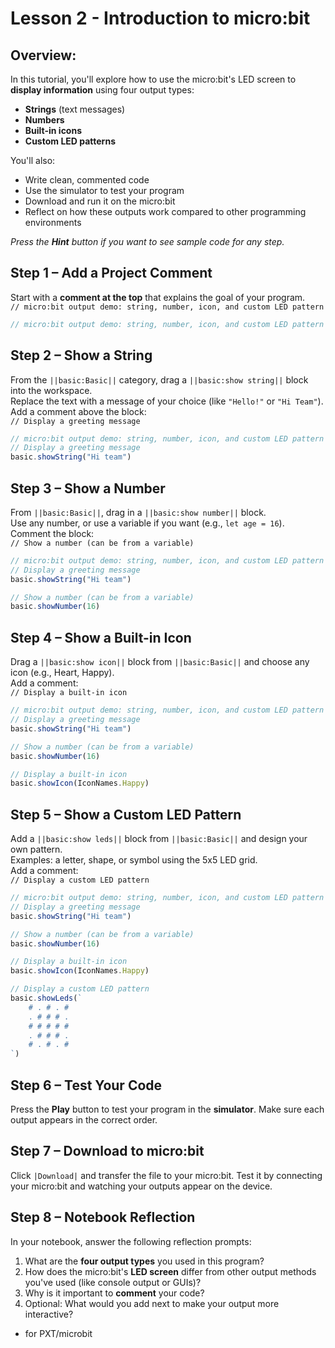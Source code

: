 # Lesson 2 - Introduction to micro:bit

## Overview:

In this tutorial, you'll explore how to use the micro:bit's LED screen to **display information** using four output types:

* **Strings** (text messages)
* **Numbers**
* **Built-in icons**
* **Custom LED patterns**

You'll also:

* Write clean, commented code
* Use the simulator to test your program
* Download and run it on the micro:bit
* Reflect on how these outputs work compared to other programming environments

*Press the **Hint** button if you want to see sample code for any step.*


## Step 1 – Add a Project Comment

Start with a **comment at the top** that explains the goal of your program.  
`// micro:bit output demo: string, number, icon, and custom LED pattern`

```typescript
// micro:bit output demo: string, number, icon, and custom LED pattern
```

## Step 2 – Show a String

From the ``||basic:Basic||`` category, drag a ``||basic:show string||`` block into the workspace.  
Replace the text with a message of your choice (like `"Hello!"` or `"Hi Team"`).  
Add a comment above the block:  
`// Display a greeting message`

```typescript
// micro:bit output demo: string, number, icon, and custom LED pattern
// Display a greeting message
basic.showString("Hi team")
```

## Step 3 – Show a Number

From ``||basic:Basic||``, drag in a ``||basic:show number||`` block.  
Use any number, or use a variable if you want (e.g., `let age = 16`).  
Comment the block:  
`// Show a number (can be from a variable)`

```typescript
// micro:bit output demo: string, number, icon, and custom LED pattern
// Display a greeting message
basic.showString("Hi team")

// Show a number (can be from a variable)
basic.showNumber(16)
```

## Step 4 – Show a Built-in Icon

Drag a ``||basic:show icon||`` block from ``||basic:Basic||`` and choose any icon (e.g., Heart, Happy).  
Add a comment:  
`// Display a built-in icon`

```typescript
// micro:bit output demo: string, number, icon, and custom LED pattern
// Display a greeting message
basic.showString("Hi team")

// Show a number (can be from a variable)
basic.showNumber(16)

// Display a built-in icon
basic.showIcon(IconNames.Happy)
```

## Step 5 – Show a Custom LED Pattern

Add a ``||basic:show leds||`` block from ``||basic:Basic||`` and design your own pattern.  
Examples: a letter, shape, or symbol using the 5x5 LED grid.  
Add a comment:  
`// Display a custom LED pattern`

```typescript
// micro:bit output demo: string, number, icon, and custom LED pattern
// Display a greeting message
basic.showString("Hi team")

// Show a number (can be from a variable)
basic.showNumber(16)

// Display a built-in icon
basic.showIcon(IconNames.Happy)

// Display a custom LED pattern
basic.showLeds(`
    # . # . #
    . # # # .
    # # # # # 
    . # # # .
    # . # . #
`)
```

## Step 6 – Test Your Code

Press the **Play** button to test your program in the **simulator**.
Make sure each output appears in the correct order.

## Step 7 – Download to micro:bit

Click ``|Download|`` and transfer the file to your micro:bit.
Test it by connecting your micro\:bit and watching your outputs appear on the device.

## Step 8 – Notebook Reflection

In your notebook, answer the following reflection prompts:

1. What are the **four output types** you used in this program?
2. How does the micro:bit's **LED screen** differ from other output methods you've used (like console output or GUIs)?
3. Why is it important to **comment** your code?
4. Optional: What would you add next to make your output more interactive?


* for PXT/microbit
<script src="https://makecode.com/gh-pages-embed.js"></script><script>makeCodeRender("{{ site.makecode.home_url }}", "{{ site.github.owner_name }}/{{ site.github.repository_name }}");</script>